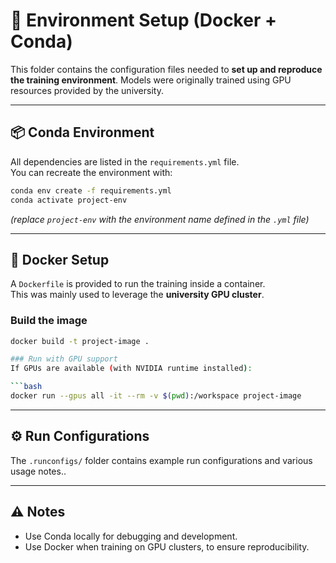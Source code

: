 # 🐳 Environment Setup (Docker + Conda)

This folder contains the configuration files needed to **set up and reproduce the training environment**. Models were originally trained using GPU resources provided by the university.

---

## 📦 Conda Environment

All dependencies are listed in the `requirements.yml` file.  
You can recreate the environment with:

```bash
conda env create -f requirements.yml
conda activate project-env
```

*(replace `project-env` with the environment name defined in the `.yml` file)*

---

## 🐳 Docker Setup

A `Dockerfile` is provided to run the training inside a container.  
This was mainly used to leverage the **university GPU cluster**.

### Build the image
```bash
docker build -t project-image .

### Run with GPU support
If GPUs are available (with NVIDIA runtime installed):

```bash
docker run --gpus all -it --rm -v $(pwd):/workspace project-image
```

---

## ⚙️ Run Configurations

The `.runconfigs/` folder contains example run configurations and various usage notes..  

---

## ⚠️ Notes

- Use Conda locally for debugging and development.  
- Use Docker when training on GPU clusters, to ensure reproducibility.  
